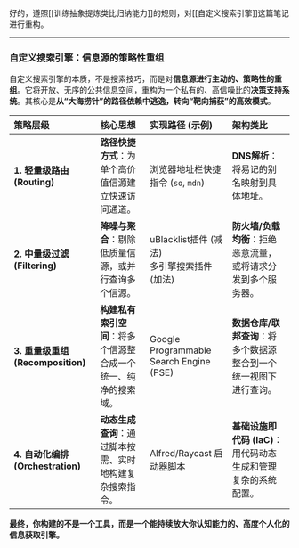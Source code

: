 好的，遵照[[训练抽象提炼类比归纳能力]]的规则，对[[自定义搜索引擎]]这篇笔记进行重构。

---

### 自定义搜索引擎：信息源的策略性重组

自定义搜索引擎的本质，不是搜索技巧，而是对**信息源进行主动的、策略性的重组**。它将开放、无序的公共信息空间，重构为一个私有的、高信噪比的**决策支持系统**。其核心是**从“大海捞针”的路径依赖中逃逸，转向“靶向捕获”的高效模式**。

| 策略层级 | 核心思想 | 实现路径 (示例) | 架构类比 |
| :--- | :--- | :--- | :--- |
| **1. 轻量级路由 (Routing)** | **路径快捷方式**：为单个高价值信源建立快速访问通道。 | 浏览器地址栏快捷指令 (`so`, `mdn`) | **DNS解析**：将易记的别名映射到具体地址。 |
| **2. 中量级过滤 (Filtering)** | **降噪与聚合**：剔除低质量信源，或并行查询多个信源。 | uBlacklist插件 (减法)<br>多引擎搜索插件 (加法) | **防火墙/负载均衡**：拒绝恶意流量，或将请求分发到多个服务器。 |
| **3. 重量级重组 (Recomposition)** | **构建私有索引空间**：将多个信源整合成一个统一、纯净的搜索域。 | Google Programmable Search Engine (PSE) | **数据仓库/联邦查询**：将多个数据源整合到一个统一视图下进行查询。 |
| **4. 自动化编排 (Orchestration)** | **动态生成查询**：通过脚本按需、实时地构建复杂搜索指令。 | Alfred/Raycast 启动器脚本 | **基础设施即代码 (IaC)**：用代码动态生成和管理复杂的系统配置。 |


**最终，你构建的不是一个工具，而是一个能持续放大你认知能力的、高度个人化的信息获取引擎。**